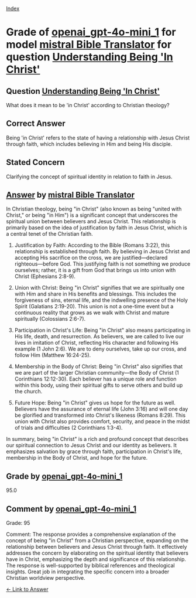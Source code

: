 
[Index](../../../../index.md)
# Grade of [openai_gpt-4o-mini_1](../../../grading_models/openai_gpt-4o-mini_1.md) for model [mistral Bible Translator](../../../answering_models/mistral_Bible_Translator.md) for question [Understanding Being 'In Christ'](../../../questions/Understanding_Being__In_Christ_.md)

## Question [Understanding Being 'In Christ'](../../../questions/Understanding_Being__In_Christ_.md)
What does it mean to be 'in Christ' according to Christian theology?

## Correct Answer
Being 'in Christ' refers to the state of having a relationship with Jesus Christ through faith, which includes believing in Him and being His disciple.

## Stated Concern
Clarifying the concept of spiritual identity in relation to faith in Jesus.

## [Answer](../Understanding_Being__In_Christ_.md) by [mistral Bible Translator](../../../answering_models/mistral_Bible_Translator.md)
 In Christian theology, being "in Christ" (also known as being "united with Christ," or being "in Him") is a significant concept that underscores the spiritual union between believers and Jesus Christ. This relationship is primarily based on the idea of justification by faith in Jesus Christ, which is a central tenet of the Christian faith.

1. Justification by Faith: According to the Bible (Romans 3:22), this relationship is established through faith. By believing in Jesus Christ and accepting His sacrifice on the cross, we are justified—declared righteous—before God. This justifying faith is not something we produce ourselves; rather, it is a gift from God that brings us into union with Christ (Ephesians 2:8-9).

2. Union with Christ: Being "in Christ" signifies that we are spiritually one with Him and share in His benefits and blessings. This includes the forgiveness of sins, eternal life, and the indwelling presence of the Holy Spirit (Galatians 2:19-20). This union is not a one-time event but a continuous reality that grows as we walk with Christ and mature spiritually (Colossians 2:6-7).

3. Participation in Christ's Life: Being "in Christ" also means participating in His life, death, and resurrection. As believers, we are called to live our lives in imitation of Christ, reflecting His character and following His example (1 John 2:6). We are to deny ourselves, take up our cross, and follow Him (Matthew 16:24-25).

4. Membership in the Body of Christ: Being "in Christ" also signifies that we are part of the larger Christian community—the Body of Christ (1 Corinthians 12:12-30). Each believer has a unique role and function within this body, using their spiritual gifts to serve others and build up the church.

5. Future Hope: Being "in Christ" gives us hope for the future as well. Believers have the assurance of eternal life (John 3:16) and will one day be glorified and transformed into Christ's likeness (Romans 8:29). This union with Christ also provides comfort, security, and peace in the midst of trials and difficulties (2 Corinthians 1:3-4).

In summary, being "in Christ" is a rich and profound concept that describes our spiritual connection to Jesus Christ and our identity as believers. It emphasizes salvation by grace through faith, participation in Christ's life, membership in the Body of Christ, and hope for the future.

## Grade by [openai_gpt-4o-mini_1](../../../grading_models/openai_gpt-4o-mini_1.md)
95.0

## Comment by [openai_gpt-4o-mini_1](../../../grading_models/openai_gpt-4o-mini_1.md)
Grade: 95

Comment: The response provides a comprehensive explanation of the concept of being "in Christ" from a Christian perspective, expanding on the relationship between believers and Jesus Christ through faith. It effectively addresses the concern by elaborating on the spiritual identity that believers have in Christ, emphasizing the depth and significance of this relationship. The response is well-supported by biblical references and theological insights. Great job in integrating the specific concern into a broader Christian worldview perspective.

[&lt;- Link to Answer](../Understanding_Being__In_Christ_.md)
